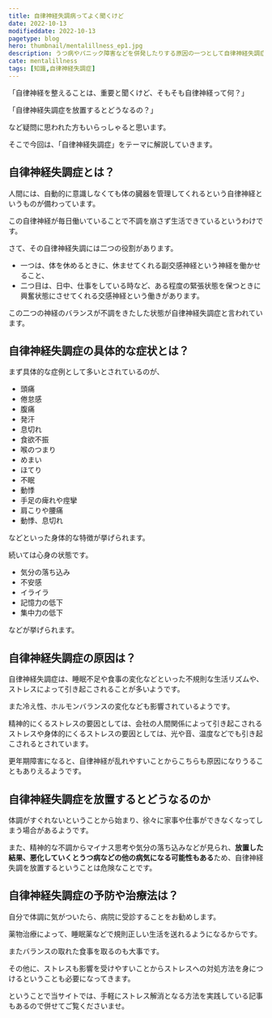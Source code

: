 ```yaml
---
title: 自律神経失調病ってよく聞くけど
date: 2022-10-13
modifieddate: 2022-10-13
pagetype: blog
hero: thumbnail/mentalillness_ep1.jpg
description: うつ病やパニック障害などを併発したりする原因の一つとして自律神経失調症がきっかけになることも。
cate: mentalillness
tags: [知識,自律神経失調症]
---
```


「自律神経を整えることは、重要と聞くけど、そもそも自律神経って何？」

「自律神経失調症を放置するとどうなるの？」

など疑問に思われた方もいらっしゃると思います。

そこで今回は、「自律神経失調症」をテーマに解説していきます。

## 自律神経失調症とは？

人間には、自動的に意識しなくても体の臓器を管理してくれるという自律神経というものが備わっています。

この自律神経が毎日働いていることで不調を崩さず生活できているというわけです。

さて、その自律神経失調には二つの役割があります。

- 一つは、体を休めるときに、休ませてくれる副交感神経という神経を働かせること、
- 二つ目は、日中、仕事をしている時など、ある程度の緊張状態を保つときに興奮状態にさせてくれる交感神経という働きがあります。

この二つの神経のバランスが不調をきたした状態が自律神経失調症と言われています。

## 自律神経失調症の具体的な症状とは？

まず具体的な症例として多いとされているのが、

- 頭痛
- 倦怠感
- 腹痛
- 発汗
- 息切れ
- 食欲不振
- 喉のつまり
- めまい
- ほてり
- 不眠
- 動悸
- 手足の痺れや痙攣
- 肩こりや腰痛
- 動悸、息切れ

などといった身体的な特徴が挙げられます。

続いては心身の状態です。

- 気分の落ち込み
- 不安感
- イライラ
- 記憶力の低下
- 集中力の低下

などが挙げられます。

## 自律神経失調症の原因は？

自律神経失調症は、睡眠不足や食事の変化などといった不規則な生活リズムや、ストレスによって引き起こされることが多いようです。

また冷え性、ホルモンバランスの変化なども影響されているようです。

精神的にくるストレスの要因としては、会社の人間関係によって引き起こされるストレスや身体的にくるストレスの要因としては、光や音、温度などでも引き起こされるとされています。

更年期障害になると、自律神経が乱れやすいことからこちらも原因になりうることもありえるようです。


## 自律神経失調症を放置するとどうなるのか

体調がすぐれないということから始まり、徐々に家事や仕事ができなくなってしまう場合があるようです。

また、精神的な不調からマイナス思考や気分の落ち込みなどが見られ、**放置した結果、悪化していくとうつ病などの他の病気になる可能性もある**ため、自律神経失調を放置するということは危険なことです。

## 自律神経失調症の予防や治療法は？

自分で体調に気がついたら、病院に受診することをお勧めします。

薬物治療によって、睡眠薬などで規則正しい生活を送れるようになるからです。

またバランスの取れた食事を取るのも大事です。

その他に、ストレスも影響を受けやすいことからストレスへの対処方法を身につけるということも必要になってきます。

ということで当サイトでは、手軽にストレス解消となる方法を実践している記事もあるので併せてご覧くださいませ。

<card slug="/blogs/mentalhealth/ep1/"></card>


